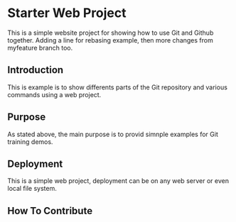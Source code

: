 # Starter Web Project

This is a simple website project for showing how to use Git and Github together.
Adding a line for rebasing example, then more changes from myfeature branch too.
## Introduction

This is example is to show differents parts of the Git repository and various commands using a web project.

## Purpose

As stated above, the main purpose is to provid simnple examples for Git training demos.

## Deployment

This is a simple web project, deployment can be on any web server or even local file system.

## How To Contribute
